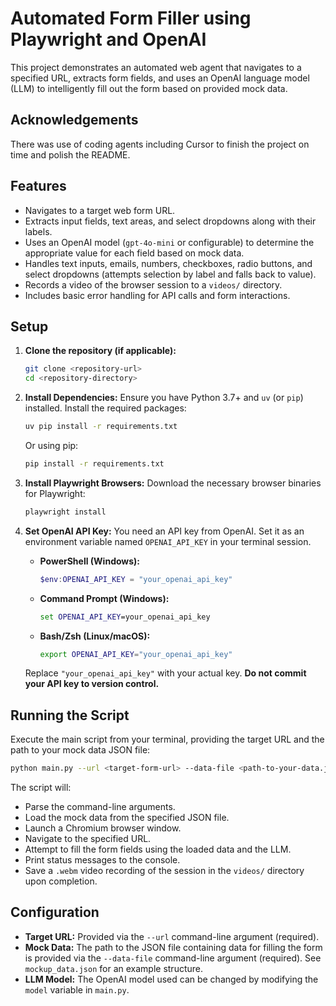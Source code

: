 # Automated Form Filler using Playwright and OpenAI

This project demonstrates an automated web agent that navigates to a specified URL, extracts form fields, and uses an OpenAI language model (LLM) to intelligently fill out the form based on provided mock data.

## Acknowledgements

There was use of coding agents including Cursor to finish the project on time and polish the README. 

## Features

*   Navigates to a target web form URL.
*   Extracts input fields, text areas, and select dropdowns along with their labels.
*   Uses an OpenAI model (`gpt-4o-mini` or configurable) to determine the appropriate value for each field based on mock data.
*   Handles text inputs, emails, numbers, checkboxes, radio buttons, and select dropdowns (attempts selection by label and falls back to value).
*   Records a video of the browser session to a `videos/` directory.
*   Includes basic error handling for API calls and form interactions.

## Setup

1.  **Clone the repository (if applicable):**
    ```bash
    git clone <repository-url>
    cd <repository-directory>
    ```

2.  **Install Dependencies:**
    Ensure you have Python 3.7+ and `uv` (or `pip`) installed. Install the required packages:
    ```bash
    uv pip install -r requirements.txt
    ```
    Or using pip:
    ```bash
    pip install -r requirements.txt
    ```

3.  **Install Playwright Browsers:**
    Download the necessary browser binaries for Playwright:
    ```bash
    playwright install
    ```

4.  **Set OpenAI API Key:**
    You need an API key from OpenAI. Set it as an environment variable named `OPENAI_API_KEY` in your terminal session.

    *   **PowerShell (Windows):**
        ```powershell
        $env:OPENAI_API_KEY = "your_openai_api_key"
        ```
    *   **Command Prompt (Windows):**
        ```cmd
        set OPENAI_API_KEY=your_openai_api_key
        ```
    *   **Bash/Zsh (Linux/macOS):**
        ```bash
        export OPENAI_API_KEY="your_openai_api_key"
        ```
    Replace `"your_openai_api_key"` with your actual key. **Do not commit your API key to version control.**

## Running the Script

Execute the main script from your terminal, providing the target URL and the path to your mock data JSON file:

```bash
python main.py --url <target-form-url> --data-file <path-to-your-data.json>
```

The script will:
*   Parse the command-line arguments.
*   Load the mock data from the specified JSON file.
*   Launch a Chromium browser window.
*   Navigate to the specified URL.
*   Attempt to fill the form fields using the loaded data and the LLM.
*   Print status messages to the console.
*   Save a `.webm` video recording of the session in the `videos/` directory upon completion.

## Configuration

*   **Target URL:** Provided via the `--url` command-line argument (required).
*   **Mock Data:** The path to the JSON file containing data for filling the form is provided via the `--data-file` command-line argument (required). See `mockup_data.json` for an example structure.
*   **LLM Model:** The OpenAI model used can be changed by modifying the `model` variable in `main.py`. 
